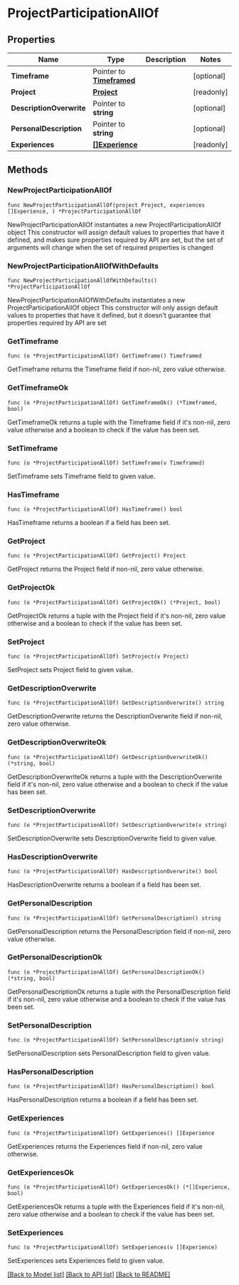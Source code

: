 # ProjectParticipationAllOf

## Properties

Name | Type | Description | Notes
------------ | ------------- | ------------- | -------------
**Timeframe** | Pointer to [**Timeframed**](Timeframed.md) |  | [optional] 
**Project** | [**Project**](Project.md) |  | [readonly] 
**DescriptionOverwrite** | Pointer to **string** |  | [optional] 
**PersonalDescription** | Pointer to **string** |  | [optional] 
**Experiences** | [**[]Experience**](Experience.md) |  | [readonly] 

## Methods

### NewProjectParticipationAllOf

`func NewProjectParticipationAllOf(project Project, experiences []Experience, ) *ProjectParticipationAllOf`

NewProjectParticipationAllOf instantiates a new ProjectParticipationAllOf object
This constructor will assign default values to properties that have it defined,
and makes sure properties required by API are set, but the set of arguments
will change when the set of required properties is changed

### NewProjectParticipationAllOfWithDefaults

`func NewProjectParticipationAllOfWithDefaults() *ProjectParticipationAllOf`

NewProjectParticipationAllOfWithDefaults instantiates a new ProjectParticipationAllOf object
This constructor will only assign default values to properties that have it defined,
but it doesn't guarantee that properties required by API are set

### GetTimeframe

`func (o *ProjectParticipationAllOf) GetTimeframe() Timeframed`

GetTimeframe returns the Timeframe field if non-nil, zero value otherwise.

### GetTimeframeOk

`func (o *ProjectParticipationAllOf) GetTimeframeOk() (*Timeframed, bool)`

GetTimeframeOk returns a tuple with the Timeframe field if it's non-nil, zero value otherwise
and a boolean to check if the value has been set.

### SetTimeframe

`func (o *ProjectParticipationAllOf) SetTimeframe(v Timeframed)`

SetTimeframe sets Timeframe field to given value.

### HasTimeframe

`func (o *ProjectParticipationAllOf) HasTimeframe() bool`

HasTimeframe returns a boolean if a field has been set.

### GetProject

`func (o *ProjectParticipationAllOf) GetProject() Project`

GetProject returns the Project field if non-nil, zero value otherwise.

### GetProjectOk

`func (o *ProjectParticipationAllOf) GetProjectOk() (*Project, bool)`

GetProjectOk returns a tuple with the Project field if it's non-nil, zero value otherwise
and a boolean to check if the value has been set.

### SetProject

`func (o *ProjectParticipationAllOf) SetProject(v Project)`

SetProject sets Project field to given value.


### GetDescriptionOverwrite

`func (o *ProjectParticipationAllOf) GetDescriptionOverwrite() string`

GetDescriptionOverwrite returns the DescriptionOverwrite field if non-nil, zero value otherwise.

### GetDescriptionOverwriteOk

`func (o *ProjectParticipationAllOf) GetDescriptionOverwriteOk() (*string, bool)`

GetDescriptionOverwriteOk returns a tuple with the DescriptionOverwrite field if it's non-nil, zero value otherwise
and a boolean to check if the value has been set.

### SetDescriptionOverwrite

`func (o *ProjectParticipationAllOf) SetDescriptionOverwrite(v string)`

SetDescriptionOverwrite sets DescriptionOverwrite field to given value.

### HasDescriptionOverwrite

`func (o *ProjectParticipationAllOf) HasDescriptionOverwrite() bool`

HasDescriptionOverwrite returns a boolean if a field has been set.

### GetPersonalDescription

`func (o *ProjectParticipationAllOf) GetPersonalDescription() string`

GetPersonalDescription returns the PersonalDescription field if non-nil, zero value otherwise.

### GetPersonalDescriptionOk

`func (o *ProjectParticipationAllOf) GetPersonalDescriptionOk() (*string, bool)`

GetPersonalDescriptionOk returns a tuple with the PersonalDescription field if it's non-nil, zero value otherwise
and a boolean to check if the value has been set.

### SetPersonalDescription

`func (o *ProjectParticipationAllOf) SetPersonalDescription(v string)`

SetPersonalDescription sets PersonalDescription field to given value.

### HasPersonalDescription

`func (o *ProjectParticipationAllOf) HasPersonalDescription() bool`

HasPersonalDescription returns a boolean if a field has been set.

### GetExperiences

`func (o *ProjectParticipationAllOf) GetExperiences() []Experience`

GetExperiences returns the Experiences field if non-nil, zero value otherwise.

### GetExperiencesOk

`func (o *ProjectParticipationAllOf) GetExperiencesOk() (*[]Experience, bool)`

GetExperiencesOk returns a tuple with the Experiences field if it's non-nil, zero value otherwise
and a boolean to check if the value has been set.

### SetExperiences

`func (o *ProjectParticipationAllOf) SetExperiences(v []Experience)`

SetExperiences sets Experiences field to given value.



[[Back to Model list]](../README.md#documentation-for-models) [[Back to API list]](../README.md#documentation-for-api-endpoints) [[Back to README]](../README.md)


